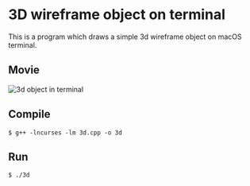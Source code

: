 # 3D wireframe object on terminal

This is a program which draws a simple 3d wireframe object on macOS terminal.

## Movie
![3d object in terminal](./screen.gif)

## Compile
```
$ g++ -lncurses -lm 3d.cpp -o 3d
```

## Run
```
$ ./3d
```

